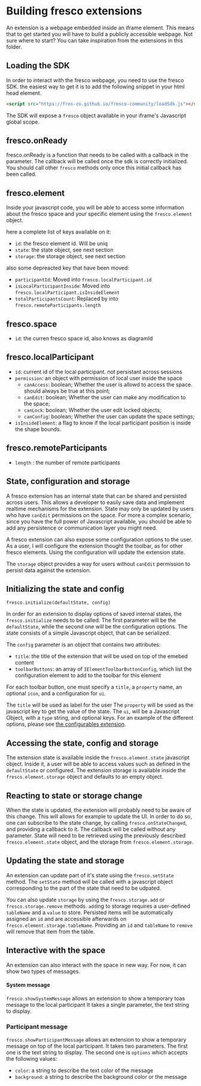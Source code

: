 # Building fresco extensions

An extension is a webpage embedded inside an iframe element.
This means that to get started you will have to build a publicly accessible webpage.
Not sure where to start? You can take inspiration from the extensions in this folder.

## Loading the SDK

In order to interact with the fresco webpage, you need to use the fresco SDK.
the easiest way to get it is to add the following snippet in your html head element.

```html
<script src="https://fres-co.github.io/fresco-community/loadSdk.js"></script>
```

The SDK will expose a `fresco` object available in your iframe's Javascript global scope.

## fresco.onReady

fresco.onReady is a function that needs to be called with a callback in the parameter.
The callback will be called once the sdk is correctly initialized.
You should call other `fresco` methods only once this initial callback has been called.

## fresco.element

Inside your javascript code, you will be able to access some information about the fresco space and your specific element using the `fresco.element` object.

here a complete list of keys available on it:

- `id`: the fresco element id. Will be uniq
- `state`: the state object, see next section
- `storage`: the storage object, see next section

also some depreacted key that have been moved:
- `participantId`: Moved into `fresco.localParticipant.id`
- `isLocalParticipantInside`: Moved into  `fresco.localParticipant.isInsideElement`
- `totalParticipantsCount`:  Replaced by into  `fresco.remoteParticipants.length`


## fresco.space
 - `id`: the curren fresco space id, also knows as diagramId

## fresco.localParticipant
 - `id`: current id of the local participant. not persistant across sessions
 - `permission`: an object with permission of local user inside the space
    - `canAccess`: boolean; Whether the user is allowd to access the space. should always be true at this point;
    - `canEdit`: boolean; Whether the user can make any modification to the space;
    - `canLock`: boolean; Whether the user edit locked objects;
    - `canConfig`: boolean; Whether the user can update the space settings;
- `isInsideElement`: a flag to know if the local participant position is inside the shape bounds.

## fresco.remoteParticipants
 - `length` : the number of remote participants


## State, configuration and storage

A fresco extension has an internal state that can be shared and persisted across users.
This allows a developer to easily save data and implement realtime mechanisms for the extension.
State may only be updated by users who have `canEdit` permissions on the space.
For more a complex scenario, since you have the full power of Javascript available, you should be able to add any persistence or communication layer you might need.

A fresco extension can also expose some configuration options to the user.
As a user, I will configure the extension thought the toolbar, as for other fresco elements.
Using the configuration will update the extension state.

The `storage` object provides a way for users without `canEdit` permission to persist data against the extension.

## Initializing the state and config

```
fresco.initialize(defaultState, config)
```

In order for an extension to display options of saved internal states, the `fresco.initialize` needs to be called.
The first parameter will be the `defaultState`, while the second one will be the configuration options.
The state consists of a simple Javascript object, that can be serialized.

The `config` parameter is an object that contains two attributes:

- `title`: the title of the extension that will be used on top of the emebed content
- `toolbarButtons`: an array of `IElementToolbarButtonConfig`, which list the configuration element to add to the toolbar for this element

For each toolbar button, one must specify a `title`, a `property` name, an optional `icon`, and a configuration for `ui`.

The `title` will be used as label for the user
The `property` will be used as the javascript key to get the value of the state.
The `ui`, will be a Javascript Object, with a `type` string, and optional keys.
For an example of the different options, please see [the configurables extension](https://github.com/fres-co/fresco-community/blob/gh-pages/elements/configurables/index.js).

## Accessing the state, config and storage

The extension state is available inside the `fresco.element.state` javascript object.
Inside it, a user will be able to access values such as defined in the `defaultState` or configured.
The extension storage is available inside the `fresco.element.storage` object and defaults to an empty object.

## Reacting to state or storage change

When the state is updated, the extension will probably need to be aware of this change.
This will allows for example to update the UI.
In order to do so, one can subscribe to the state change, by calling `fresco.onStateChanged`, and providing a callback to it.
The callback will be called without any parameter.
State will need to be retrieved using the previously described `fresco.element.state` object, and the storage from `fresco.element.storage`.

## Updating the state and storage

An extension can update part of it's state using the `fresco.setState` method.
The `setState` method will be called with a javascript object corresponding to the part of the state that need to be udpated.

You can also update `storage` by using the `fresco.storage.add` or `fresco.storage.remove` methods.
`add`ing to storage requires a user-defined `tableName` and a `value` to store.
Persisted items will be automatically assigned an `id` and are accessible afterwards on `fresco.element.storage.tableName`.
Providing an `id` and `tableName` to `remove` will remove that item from the table.

## Interactive with the space

An extension can also interact with the space in new way.
For now, it can show two types of messages.

#### System message

`fresco.showSystemMessage` allows an extension to show a temporary toas message to the local participant It takes a single parameter, the text string to display.

### Participant message

`fresco.showParticipantMessage` allows an extension to show a temporary message on top of the local participant.
It takes two parameters.
The first one is the text string to display.
The second one is `options` which accepts the following values:

- `color`: a string to describe the text color of the message
- `background`: a string to describe the background color or the message
